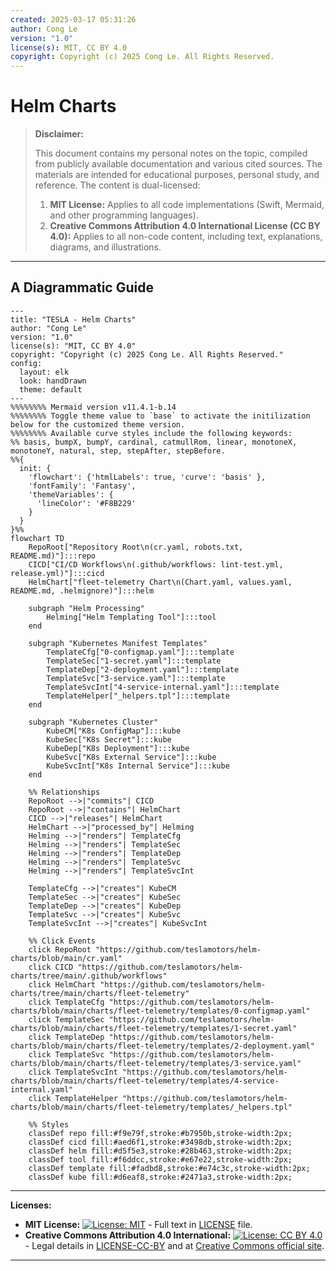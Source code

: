 ```yaml
---
created: 2025-03-17 05:31:26
author: Cong Le
version: "1.0"
license(s): MIT, CC BY 4.0
copyright: Copyright (c) 2025 Cong Le. All Rights Reserved.
---
```




# Helm Charts
> **Disclaimer:**
>
> This document contains my personal notes on the topic,
> compiled from publicly available documentation and various cited sources.
> The materials are intended for educational purposes, personal study, and reference.
> The content is dual-licensed:
> 1. **MIT License:** Applies to all code implementations (Swift, Mermaid, and other programming languages).
> 2. **Creative Commons Attribution 4.0 International License (CC BY 4.0):** Applies to all non-code content, including text, explanations, diagrams, and illustrations.
---


## A Diagrammatic Guide 



```mermaid
---
title: "TESLA - Helm Charts"
author: "Cong Le"
version: "1.0"
license(s): "MIT, CC BY 4.0"
copyright: "Copyright (c) 2025 Cong Le. All Rights Reserved."
config:
  layout: elk
  look: handDrawn
  theme: default
---
%%%%%%%% Mermaid version v11.4.1-b.14
%%%%%%%% Toggle theme value to `base` to activate the initilization below for the customized theme version.
%%%%%%%% Available curve styles include the following keywords:
%% basis, bumpX, bumpY, cardinal, catmullRom, linear, monotoneX, monotoneY, natural, step, stepAfter, stepBefore.
%%{
  init: {
    'flowchart': {'htmlLabels': true, 'curve': 'basis' },
    'fontFamily': 'Fantasy',
    'themeVariables': {
      'lineColor': '#F8B229'
    }
  }
}%%
flowchart TD
    RepoRoot["Repository Root\n(cr.yaml, robots.txt, README.md)"]:::repo
    CICD["CI/CD Workflows\n(.github/workflows: lint-test.yml, release.yml)"]:::cicd
    HelmChart["fleet-telemetry Chart\n(Chart.yaml, values.yaml, README.md, .helmignore)"]:::helm

    subgraph "Helm Processing"
        Helming["Helm Templating Tool"]:::tool
    end

    subgraph "Kubernetes Manifest Templates"
        TemplateCfg["0-configmap.yaml"]:::template
        TemplateSec["1-secret.yaml"]:::template
        TemplateDep["2-deployment.yaml"]:::template
        TemplateSvc["3-service.yaml"]:::template
        TemplateSvcInt["4-service-internal.yaml"]:::template
        TemplateHelper["_helpers.tpl"]:::template
    end

    subgraph "Kubernetes Cluster"
        KubeCM["K8s ConfigMap"]:::kube
        KubeSec["K8s Secret"]:::kube
        KubeDep["K8s Deployment"]:::kube
        KubeSvc["K8s External Service"]:::kube
        KubeSvcInt["K8s Internal Service"]:::kube
    end

    %% Relationships
    RepoRoot -->|"commits"| CICD
    RepoRoot -->|"contains"| HelmChart
    CICD -->|"releases"| HelmChart
    HelmChart -->|"processed_by"| Helming
    Helming -->|"renders"| TemplateCfg
    Helming -->|"renders"| TemplateSec
    Helming -->|"renders"| TemplateDep
    Helming -->|"renders"| TemplateSvc
    Helming -->|"renders"| TemplateSvcInt

    TemplateCfg -->|"creates"| KubeCM
    TemplateSec -->|"creates"| KubeSec
    TemplateDep -->|"creates"| KubeDep
    TemplateSvc -->|"creates"| KubeSvc
    TemplateSvcInt -->|"creates"| KubeSvcInt

    %% Click Events
    click RepoRoot "https://github.com/teslamotors/helm-charts/blob/main/cr.yaml"
    click CICD "https://github.com/teslamotors/helm-charts/tree/main/.github/workflows"
    click HelmChart "https://github.com/teslamotors/helm-charts/tree/main/charts/fleet-telemetry"
    click TemplateCfg "https://github.com/teslamotors/helm-charts/blob/main/charts/fleet-telemetry/templates/0-configmap.yaml"
    click TemplateSec "https://github.com/teslamotors/helm-charts/blob/main/charts/fleet-telemetry/templates/1-secret.yaml"
    click TemplateDep "https://github.com/teslamotors/helm-charts/blob/main/charts/fleet-telemetry/templates/2-deployment.yaml"
    click TemplateSvc "https://github.com/teslamotors/helm-charts/blob/main/charts/fleet-telemetry/templates/3-service.yaml"
    click TemplateSvcInt "https://github.com/teslamotors/helm-charts/blob/main/charts/fleet-telemetry/templates/4-service-internal.yaml"
    click TemplateHelper "https://github.com/teslamotors/helm-charts/blob/main/charts/fleet-telemetry/templates/_helpers.tpl"

    %% Styles
    classDef repo fill:#f9e79f,stroke:#b7950b,stroke-width:2px;
    classDef cicd fill:#aed6f1,stroke:#3498db,stroke-width:2px;
    classDef helm fill:#d5f5e3,stroke:#28b463,stroke-width:2px;
    classDef tool fill:#f6ddcc,stroke:#e67e22,stroke-width:2px;
    classDef template fill:#fadbd8,stroke:#e74c3c,stroke-width:2px;
    classDef kube fill:#d6eaf8,stroke:#2471a3,stroke-width:2px;

```





---
**Licenses:**

- **MIT License:**  [![License: MIT](https://img.shields.io/badge/License-MIT-yellow.svg)](LICENSE) - Full text in [LICENSE](LICENSE) file.
- **Creative Commons Attribution 4.0 International:** [![License: CC BY 4.0](https://licensebuttons.net/l/by/4.0/88x31.png)](LICENSE-CC-BY) - Legal details in [LICENSE-CC-BY](LICENSE-CC-BY) and at [Creative Commons official site](http://creativecommons.org/licenses/by/4.0/).

---